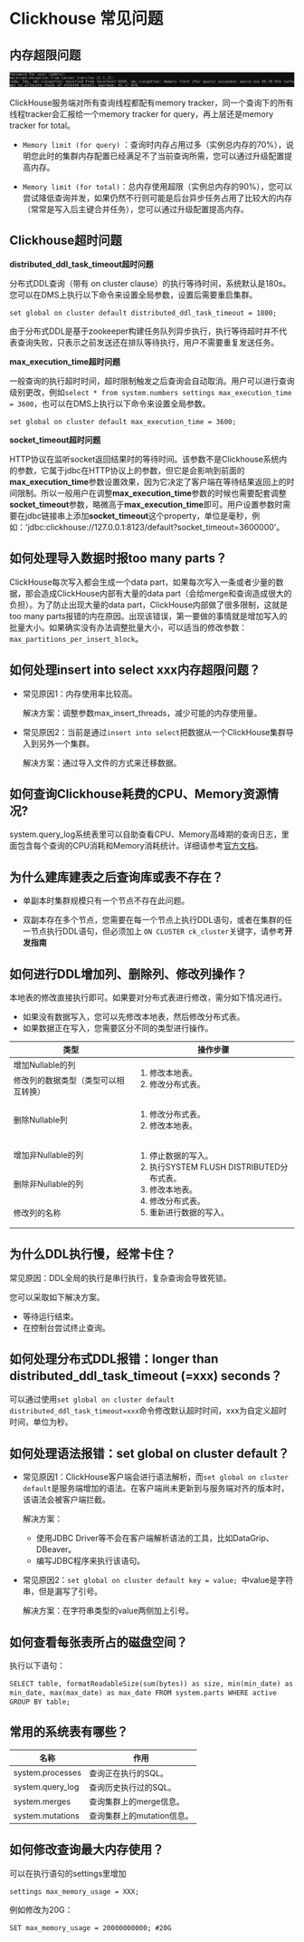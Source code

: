 # Clickhouse 常见问题

## 内存超限问题

![image](images/problem1.png)

ClickHouse服务端对所有查询线程都配有memory tracker，同一个查询下的所有线程tracker会汇报给一个memory tracker for query，再上层还是memory tracker for total。

- `Memory limit (for query)` ：查询时内存占用过多（实例总内存的70%），说明您此时的集群内存配置已经满足不了当前查询所需，您可以通过升级配置提高内存。

- `Memory limit (for total)`：总内存使用超限（实例总内存的90%），您可以尝试降低查询并发，如果仍然不行则可能是后台异步任务占用了比较大的内存（常常是写入后主键合并任务），您可以通过升级配置提高内存。

## Clickhouse超时问题

**distributed_ddl_task_timeout超时问题**

分布式DDL查询（带有 on cluster clause）的执行等待时间，系统默认是180s。您可以在DMS上执行以下命令来设置全局参数，设置后需要重启集群。

```
set global on cluster default distributed_ddl_task_timeout = 1800;
```

由于分布式DDL是基于zookeeper构建任务队列异步执行，执行等待超时并不代表查询失败，只表示之前发送还在排队等待执行，用户不需要重复发送任务。

**max_execution_time超时问题**

一般查询的执行超时时间，超时限制触发之后查询会自动取消。用户可以进行查询级别更改，例如`select * from system.numbers settings max_execution_time = 3600`，也可以在DMS上执行以下命令来设置全局参数。

```
set global on cluster default max_execution_time = 3600;
```

**socket_timeout超时问题**

HTTP协议在监听socket返回结果时的等待时间。该参数不是Clickhouse系统内的参数，它属于jdbc在HTTP协议上的参数，但它是会影响到前面的**max_execution_time**参数设置效果，因为它决定了客户端在等待结果返回上的时间限制。所以一般用户在调整**max_execution_time**参数的时候也需要配套调整**socket_timeout**参数，略微高于**max_execution_time**即可。用户设置参数时需要在jdbc链接串上添加**socket_timeout**这个property，单位是毫秒，例如：'jdbc:clickhouse://127.0.0.1:8123/default?socket_timeout=3600000'。

## 如何处理导入数据时报too many parts？

ClickHouse每次写入都会生成一个data part，如果每次写入一条或者少量的数据，那会造成ClickHouse内部有大量的data part（会给merge和查询造成很大的负担）。为了防止出现大量的data part，ClickHouse内部做了很多限制，这就是too many parts报错的内在原因。出现该错误，第一要做的事情就是增加写入的批量大小。如果确实没有办法调整批量大小，可以适当的修改参数：`max_partitions_per_insert_block`。

## 如何处理insert into select xxx内存超限问题？

- 常见原因1：内存使用率比较高。

  解决方案：调整参数max_insert_threads，减少可能的内存使用量。

- 常见原因2：当前是通过`insert into select`把数据从一个ClickHouse集群导入到另外一个集群。

  解决方案：通过导入文件的方式来迁移数据。

## 如何查询Clickhouse耗费的CPU、Memory资源情况?

system.query_log系统表里可以自助查看CPU、Memory高峰期的查询日志，里面包含每个查询的CPU消耗和Memory消耗统计。详细请参考[官方文档](https://clickhouse.tech/docs/en/operations/system-tables/query_log/)。

## 为什么建库建表之后查询库或表不存在？

- 单副本时集群规模只有一个节点不存在此问题。

- 双副本存在多个节点，您需要在每一个节点上执行DDL语句，或者在集群的任一节点执行DDL语句，但必须加上 `ON CLUSTER ck_cluster`关键字，请参考**开发指南**

## 如何进行DDL增加列、删除列、修改列操作？

本地表的修改直接执行即可。如果要对分布式表进行修改，需分如下情况进行。

- 如果没有数据写入，您可以先修改本地表，然后修改分布式表。
- 如果数据正在写入，您需要区分不同的类型进行操作。

<table>
    <thead>
    <tr>
        <th>类型</th>
        <th>操作步骤</th>
    </tr>
    </thead>
    <tbody>
    <tr>
        <td>增加Nullable的列</td>
        <td rowspan="2">
            <ol>
                <li>修改本地表。</li>
                <li>修改分布式表。</li>
            </ol>
        </td>
    </tr>
    <tr>
        <td>修改列的数据类型（类型可以相互转换）</td>
    </tr>
    <tr>
        <td>删除Nullable列</td>
        <td>
            <ol>
                <li>修改分布式表。</li>
                <li>修改本地表。</li>
            </ol>
        </td>
    </tr>
    <tr>
        <td>增加非Nullable的列</td>
        <td rowspan="3">
            <ol>
                <li>停止数据的写入。</li>
                <li>执行SYSTEM FLUSH DISTRIBUTED分布式表。</li>
                <li>修改本地表。</li>
                <li>修改分布式表。</li>
                <li>重新进行数据的写入。</li>
            </ol>
        </td>
    </tr>
    <tr>
        <td>删除非Nullable的列</td>
    </tr>
    <tr>
        <td>修改列的名称</td>
    </tr>
    </tbody>
</table>

## 为什么DDL执行慢，经常卡住？

常见原因：DDL全局的执行是串行执行，复杂查询会导致死锁。

您可以采取如下解决方案。

- 等待运行结束。
- 在控制台尝试终止查询。

## 如何处理分布式DDL报错：longer than distributed_ddl_task_timeout (=xxx) seconds？

可以通过使用`set global on cluster default distributed_ddl_task_timeout=xxx`命令修改默认超时时间，xxx为自定义超时时间，单位为秒。

## 如何处理语法报错：set global on cluster default？

- 常见原因1：ClickHouse客户端会进行语法解析，而`set global on cluster default`是服务端增加的语法。在客户端尚未更新到与服务端对齐的版本时，该语法会被客户端拦截。

  解决方案：
  - 使用JDBC Driver等不会在客户端解析语法的工具，比如DataGrip、DBeaver。
  - 编写JDBC程序来执行该语句。

- 常见原因2：`set global on cluster default key = value; `中value是字符串，但是漏写了引号。

  解决方案：在字符串类型的value两侧加上引号。

## 如何查看每张表所占的磁盘空间？

执行以下语句：

```
SELECT table, formatReadableSize(sum(bytes)) as size, min(min_date) as min_date, max(max_date) as max_date FROM system.parts WHERE active GROUP BY table; 
```

## 常用的系统表有哪些？

<table>
    <thead>
    <tr>
        <th>名称</th>
        <th>作用</th>
    </tr>
    </thead>
    <tbody>
    <tr>
        <td>system.processes</td>
        <td>查询正在执行的SQL。</td>
    </tr>
    <tr>
        <td>system.query_log</td>
        <td>查询历史执行过的SQL。</td>
    </tr>
    <tr>
        <td>system.merges</td>
        <td>查询集群上的merge信息。</td>
    </tr>
    <tr>
        <td>system.mutations</td>
        <td>查询集群上的mutation信息。</td>
    </tr>
    </tbody>
</table>

## 如何修改查询最大内存使用？

可以在执行语句的settings里增加

```
settings max_memory_usage = XXX;
```

例如修改为20G：

```
SET max_memory_usage = 20000000000; #20G
```


